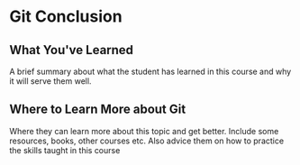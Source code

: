 # Git Conclusion

## What You've Learned
A brief summary about what the student has learned in this course and why it will serve them well.


## Where to Learn More about Git
Where they can learn more about this topic and get better. Include some resources, books, other courses etc. Also advice them on how to practice the skills taught in this course
